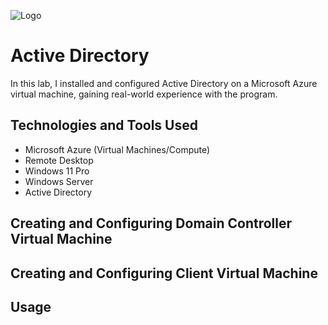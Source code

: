 ![Logo](https://github.com/user-attachments/assets/68675681-670b-45eb-b9a1-86ceed7ef0d1)

# Active Directory
In this lab, I installed and configured Active Directory on a Microsoft Azure virtual machine, gaining real-world experience with the program.

## Technologies and Tools Used
- Microsoft Azure (Virtual Machines/Compute)
- Remote Desktop
- Windows 11 Pro
- Windows Server
- Active Directory

## Creating and Configuring Domain Controller Virtual Machine


## Creating and Configuring Client Virtual Machine


## Usage
